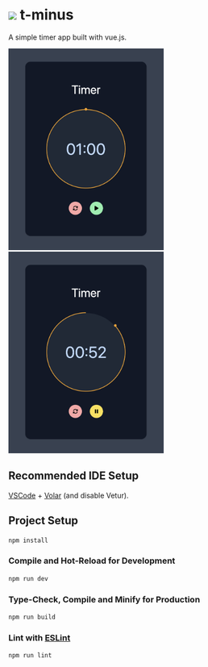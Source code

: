 # <img src="public/favicon.ico" height=20> t-minus

A simple timer app built with vue.js.

<p>
  <img src="screenshots/timer-default.png" height=400>
  <img src="screenshots/timer-running.png" height=400>
</p>

## Recommended IDE Setup

[VSCode](https://code.visualstudio.com/) + [Volar](https://marketplace.visualstudio.com/items?itemName=Vue.volar) (and disable Vetur).

## Project Setup

```sh
npm install
```

### Compile and Hot-Reload for Development

```sh
npm run dev
```

### Type-Check, Compile and Minify for Production

```sh
npm run build
```

### Lint with [ESLint](https://eslint.org/)

```sh
npm run lint
```

